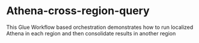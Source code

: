 # Athena-cross-region-query
This Glue Workflow based orchestration demonstrates how to run localized Athena in each region and then consolidate results in another region
